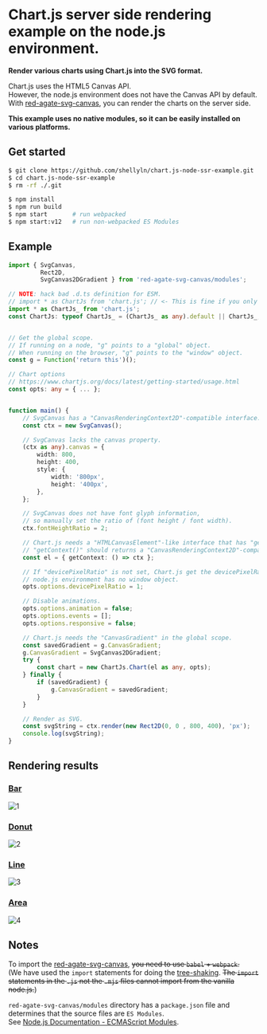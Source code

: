 # Chart.js server side rendering example on the node.js environment.

**Render various charts using Chart.js into the SVG format.**

Chart.js uses the HTML5 Canvas API.  
However, the node.js environment does not have the Canvas API by default.  
With [red-agate-svg-canvas](https://www.npmjs.com/package/red-agate-svg-canvas),
you can render the charts on the server side.

**This example uses no native modules, so it can be easily installed on various platforms.**

## Get started

```bash
$ git clone https://github.com/shellyln/chart.js-node-ssr-example.git
$ cd chart.js-node-ssr-example
$ rm -rf ./.git

$ npm install
$ npm run build
$ npm start       # run webpacked
$ npm start:v12   # run non-webpacked ES Modules
```


## Example

```ts
import { SvgCanvas,
         Rect2D,
         SvgCanvas2DGradient } from 'red-agate-svg-canvas/modules';

// NOTE: hack bad .d.ts definition for ESM.
// import * as ChartJs from 'chart.js'; // <- This is fine if you only use webpack.
import * as ChartJs_ from 'chart.js';
const ChartJs: typeof ChartJs_ = (ChartJs_ as any).default || ChartJs_;


// Get the global scope.
// If running on a node, "g" points to a "global" object.
// When running on the browser, "g" points to the "window" object.
const g = Function('return this')();

// Chart options
// https://www.chartjs.org/docs/latest/getting-started/usage.html
const opts: any = { ... };


function main() {
    // SvgCanvas has a "CanvasRenderingContext2D"-compatible interface.
    const ctx = new SvgCanvas();

    // SvgCanvas lacks the canvas property.
    (ctx as any).canvas = {
        width: 800,
        height: 400,
        style: {
            width: '800px',
            height: '400px',
        },
    };

    // SvgCanvas does not have font glyph information,
    // so manually set the ratio of (font height / font width).
    ctx.fontHeightRatio = 2;

    // Chart.js needs a "HTMLCanvasElement"-like interface that has "getContext()" method.
    // "getContext()" should returns a "CanvasRenderingContext2D"-compatible interface.
    const el = { getContext: () => ctx };

    // If "devicePixelRatio" is not set, Chart.js get the devicePixelRatio from "window" object.
    // node.js environment has no window object.
    opts.options.devicePixelRatio = 1;

    // Disable animations.
    opts.options.animation = false;
    opts.options.events = [];
    opts.options.responsive = false;

    // Chart.js needs the "CanvasGradient" in the global scope.
    const savedGradient = g.CanvasGradient;
    g.CanvasGradient = SvgCanvas2DGradient;
    try {
        const chart = new ChartJs.Chart(el as any, opts);
    } finally {
        if (savedGradient) {
            g.CanvasGradient = savedGradient;
        }
    }

    // Render as SVG.
    const svgString = ctx.render(new Rect2D(0, 0 , 800, 400), 'px');
    console.log(svgString);
}
```


## Rendering results

### [Bar](https://www.chartjs.org/docs/latest/getting-started/usage.html)
![1](https://raw.githubusercontent.com/shellyln/chart.js-node-ssr-example/master/results/1.svg?sanitize=true)

### [Donut](http://www.chartjs.org/samples/latest/charts/pie.html)
![2](https://raw.githubusercontent.com/shellyln/chart.js-node-ssr-example/master/results/2.svg?sanitize=true)

### [Line](http://www.chartjs.org/samples/latest/charts/line/point-sizes.html)
![3](https://raw.githubusercontent.com/shellyln/chart.js-node-ssr-example/master/results/3.svg?sanitize=true)

### [Area](http://www.chartjs.org/samples/latest/charts/area/line-stacked.html)
![4](https://raw.githubusercontent.com/shellyln/chart.js-node-ssr-example/master/results/4.svg?sanitize=true)


## Notes

To import the [red-agate-svg-canvas](https://www.npmjs.com/package/red-agate-svg-canvas), ~~you need to use `babel` + `webpack`.~~  
(We have used the `import` statements for doing the [tree-shaking](https://webpack.js.org/guides/tree-shaking/). ~~The `import` statements in the `.js` not the `.mjs` files cannot import from the vanilla node.js.~~)

`red-agate-svg-canvas/modules` directory has a `package.json` file and determines that the source files are `ES Modules`.  
See [Node.js Documentation - ECMAScript Modules](https://nodejs.org/api/modules.html).

